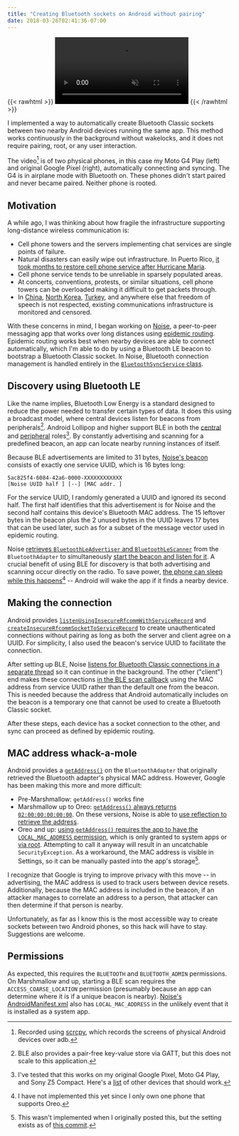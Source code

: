 ```yaml
---
title: "Creating Bluetooth sockets on Android without pairing"
date: 2018-03-26T02:41:36-07:00
---
```


{{< rawhtml >}}
  <video autoplay playsinline loop muted class="playpause-with-visibility">
    <!--
      `ffmpeg -t 0:00:12 -i noise-demo-2018-03-24_15.55.55.mkv -r 10 noise-demo_%05d.png`
      Manually remove bad frames
      `ffmpeg -framerate 10 -pattern_type glob -i "noise-demo_*.png" -pix_fmt yuv420p -c:v libx264 -crf 32 -b:v 0 -an noise-demo-web.mp4`
    -->
    <source src="/post/bt-auto-connect/noise-demo-web.mp4">
    <!--No webm because it's always noticeably worse at this filesize?-->
  </video>
{{< /rawhtml >}}

I implemented a way to automatically create Bluetooth Classic sockets between two nearby Android devices running the same app. This method works continuously in the background without wakelocks, and it does not require pairing, root, or any user interaction.

<!--more-->

The video[^scrcpy] is of two physical phones, in this case my Moto G4 Play (left) and original Google Pixel (right), automatically connecting and syncing. The G4 is in airplane mode with Bluetooth on. These phones didn't start paired and never became paired. Neither phone is rooted.

[^scrcpy]: Recorded using [scrcpy][scrcpy-github], which records the screens of physical Android devices over adb.

[scrcpy-github]: https://github.com/Genymobile/scrcpy

## Motivation

A while ago, I was thinking about how fragile the infrastructure supporting long-distance wireless communication is:

* Cell phone towers and the servers implementing chat services are single points of failure.
* Natural disasters can easily wipe out infrastructure. In Puerto Rico, [it took months to restore cell phone service after Hurricane Maria][cellservice-maria].
* Cell phone service tends to be unreliable in sparsely populated areas.
* At concerts, conventions, protests, or similar situations, cell phone towers can be overloaded making it difficult to get packets through.
* In [China][censorship-china], [North Korea][censorship-nk], [Turkey][censorship-turkey], and anywhere else that freedom of speech is not respected, existing communications infrastructure is monitored and censored.

[cellservice-maria]: https://en.wikipedia.org/wiki/Hurricane_Maria#Puerto_Rico_3
[censorship-china]: https://en.wikipedia.org/wiki/Great_Firewall
[censorship-nk]: https://en.wikipedia.org/wiki/Human_rights_in_North_Korea#Civil_liberties
[censorship-turkey]: https://www.afp.com/en/news/826/turkey-gives-watchdog-power-block-internet-broadcasts-doc-12z0r61

With these concerns in mind, I began working on [Noise][noise-github], a peer-to-peer messaging app that works over long distances using [epidemic routing][epidemic-routing]. Epidemic routing works best when nearby devices are able to connect automatically, which I'm able to do by using a Bluetooth LE beacon to bootstrap a Bluetooth Classic socket. In Noise, Bluetooth connection management is handled entirely in the [`BluetoothSyncService` class][noise-bt-impl].

[noise-github]: https://github.com/aarmea/noise
[noise-bt-impl]: https://github.com/aarmea/noise/blob/8deb23b18b344e1392b08ae7c2db94b875e398e7/app/src/main/java/com/alternativeinfrastructures/noise/sync/bluetooth/BluetoothSyncService.java
[epidemic-routing]: http://issg.cs.duke.edu/epidemic/epidemic.pdf

## Discovery using Bluetooth LE

Like the name implies, Bluetooth Low Energy is a standard designed to reduce the power needed to transfer certain types of data. It does this using a broadcast model, where central devices listen for beacons from peripherals[^ble-gatt]. Android Lollipop and higher support BLE in both the [central][ble-central-android] and [peripheral][ble-peripheral-android] roles[^ble-tested]. By constantly advertising and scanning for a predefined beacon, an app can locate nearby running instances of itself.

[^ble-gatt]: BLE also provides a pair-free key-value store via GATT, but this does not scale to this application.

[^ble-tested]: I've tested that this works on my original Google Pixel, Moto G4 Play, and Sony Z5 Compact. Here's a [list][ble-beacon-devices] of other devices that should work.

[ble-central-android]: https://developer.android.com/guide/topics/connectivity/bluetooth-le.html
[ble-peripheral-android]: https://source.android.com/devices/bluetooth/ble_advertising
[ble-beacon-devices]: https://altbeacon.github.io/android-beacon-library/beacon-transmitter-devices.html

Because BLE advertisements are limited to 31 bytes, [Noise's beacon][noise-beacon-impl] consists of exactly one service UUID, which is 16 bytes long:

```nohighlight
5ac825f4-6084-42a6-0000-XXXXXXXXXXXX
[Noise UUID half ] [--] [MAC addr. ]
```
[noise-beacon-impl]: https://github.com/aarmea/noise/blob/8deb23b18b344e1392b08ae7c2db94b875e398e7/app/src/main/java/com/alternativeinfrastructures/noise/sync/bluetooth/BluetoothSyncService.java#L97

For the service UUID, I randomly generated a UUID and ignored its second half. The first half identifies that this advertisement is for Noise and the second half contains this device's Bluetooth MAC address. The 15 leftover bytes in the beacon plus the 2 unused bytes in the UUID leaves 17 bytes that can be used later, such as for a subset of the message vector used in epidemic routing.

Noise [retrieves `BluetoothLeAdvertiser` and `BluetoothLeScanner`][noise-btdevice-impl] from the `BluetoothAdapter` to simultaneously [start the beacon and listen for it][noise-discover-impl]. A crucial benefit of using BLE for discovery is that both advertising and scanning occur directly on the radio. To save power, [the phone can sleep while this happens][oreo-ble-sleep][^oreo-ble-sleep-impl] -- Android will wake the app if it finds a nearby device.

[^oreo-ble-sleep-impl]: I have not implemented this yet since I only own one phone that supports Oreo.

[noise-btdevice-impl]: https://github.com/aarmea/noise/blob/8deb23b18b344e1392b08ae7c2db94b875e398e7/app/src/main/java/com/alternativeinfrastructures/noise/sync/bluetooth/BluetoothSyncService.java#L366
[noise-discover-impl]: https://github.com/aarmea/noise/blob/8deb23b18b344e1392b08ae7c2db94b875e398e7/app/src/main/java/com/alternativeinfrastructures/noise/sync/bluetooth/BluetoothSyncService.java#L191
[oreo-ble-sleep]: http://www.davidgyoungtech.com/2017/08/07/beacon-detection-with-android-8

## Making the connection

Android provides [`listenUsingInsecureRfcommWithServiceRecord`][socket-listen-android] and [`createInsecureRfcommSocketToServiceRecord`][socket-connect-android] to create unauthenticated connections without pairing as long as both the server and client agree on a UUID. For simplicity, I also used the beacon's service UUID to facilitate the connection.

[socket-listen-android]: https://developer.android.com/reference/android/bluetooth/BluetoothAdapter.html#listenUsingInsecureRfcommWithServiceRecord(java.lang.String,%20java.util.UUID)
[socket-connect-android]: https://developer.android.com/reference/android/bluetooth/BluetoothDevice.html#createInsecureRfcommSocketToServiceRecord(java.util.UUID)

After setting up BLE, Noise [listens for Bluetooth Classic connections in a separate thread][noise-listen-impl] so it can continue in the background. The other ("client") end makes these connections [in the BLE scan callback][noise-connect-trigger] using the MAC address from service UUID rather than the default one from the beacon. This is needed because the address that Android automatically includes on the beacon is a temporary one that cannot be used to create a Bluetooth Classic socket.

[noise-listen-impl]: https://github.com/aarmea/noise/blob/8deb23b18b344e1392b08ae7c2db94b875e398e7/app/src/main/java/com/alternativeinfrastructures/noise/sync/bluetooth/BluetoothSyncService.java#L268
[noise-connect-trigger]: https://github.com/aarmea/noise/blob/8deb23b18b344e1392b08ae7c2db94b875e398e7/app/src/main/java/com/alternativeinfrastructures/noise/sync/bluetooth/BluetoothSyncService.java#L211

After these steps, each device has a socket connection to the other, and sync can proceed as defined by epidemic routing.

## MAC address whack-a-mole

Android provides a [`getAddress()`][btadapter-getaddress] on the `BluetoothAdapter` that originally retrieved the Bluetooth adapter's physical MAC address. However, Google has been making this more and more difficult:

[btadapter-getaddress]: https://developer.android.com/reference/android/bluetooth/BluetoothAdapter.html#getAddress()

* Pre-Marshmallow: `getAddress()` works fine
* Marshmallow up to Oreo: [`getAddress()` always returns `02:00:00:00:00:00`][marshmallow-block-mac]. On these versions, Noise is able to [use reflection to retrieve the address][noise-mac-reflection].
* Oreo and up: [using `getAddress()` requires the app to have the `LOCAL_MAC_ADDRESS` permission][oreo-block-mac], which is only granted to system apps or [via root][root-pm-grant]. Attempting to call it anyway will result in an uncatchable `SecurityException`. As a workaround, the MAC address is visible in Settings, so it can be manually pasted into the app's storage[^noise-oreo-mac].

[^noise-oreo-mac]: This wasn't implemented when I originally posted this, but the setting exists as of [this commit][noise-mac-setting].

[marshmallow-block-mac]: https://developer.android.com/about/versions/marshmallow/android-6.0-changes.html#behavior-hardware-id
[oreo-block-mac]: https://www.xda-developers.com/android-o-introduces-changes-and-improvements-to-device-identifiers/
[root-pm-grant]: https://github.com/aarmea/HandsfreeActions/blob/35b1e140098e2d5945042416a25bb0b590b2e468/HandsfreeActions/src/main/java/com/albertarmea/handsfreeactions/RemapperService.java#L73
[noise-mac-reflection]: https://github.com/aarmea/noise/blob/8deb23b18b344e1392b08ae7c2db94b875e398e7/app/src/main/java/com/alternativeinfrastructures/noise/sync/bluetooth/BluetoothSyncService.java#L130
[noise-mac-setting]: https://github.com/aarmea/noise/commit/17d37c380ec4f093821db421ab77d96fc5683667

I recognize that Google is trying to improve privacy with this move -- in advertising, the MAC address is used to track users between device resets. Additionally, because the MAC address is included in the beacon, if an attacker manages to correlate an address to a person, that attacker can then determine if that person is nearby.

Unfortunately, as far as I know this is the most accessible way to create sockets between two Android phones, so this hack will have to stay. Suggestions are welcome.

## Permissions

As expected, this requires the `BLUETOOTH` and `BLUETOOTH_ADMIN` permissions. On Marshmallow and up, starting a BLE scan requires the `ACCESS_COARSE_LOCATION` permission (presumably because an app can determine where it is if a unique beacon is nearby). [Noise's AndroidManifest.xml][noise-manifest] also has `LOCAL_MAC_ADDRESS` in the unlikely event that it is installed as a system app.

[noise-manifest]: https://github.com/aarmea/noise/blob/c15aa06b4a19cdc41b805c4b85b6c5a733bf9c2b/app/src/main/AndroidManifest.xml
